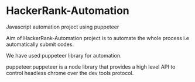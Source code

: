 # HackerRank-Automation
Javascript automation project using puppeteer

Aim of HackerRank-Automation  project is to automate the whole process i.e automatically submit codes.

We have used puppeteer library for automation.  

 puppeteer:puppeteer is a node library that provides a high level API to control headless chrome over the dev tools protocol.

